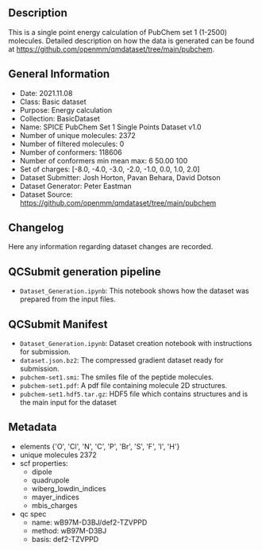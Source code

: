 ## Description

This is a single point energy calculation of PubChem set 1 (1-2500) molecules. Detailed description on how the data is generated can be found at https://github.com/openmm/qmdataset/tree/main/pubchem.

## General Information

 - Date: 2021.11.08
 - Class: Basic dataset 
 - Purpose: Energy calculation
 - Collection: BasicDataset
 - Name: SPICE PubChem Set 1 Single Points Dataset v1.0
 - Number of unique molecules:        2372
 - Number of filtered molecules:      0
 - Number of conformers:              118606
 - Number of conformers min mean max: 6  50.00 100
 - Set of charges: [-8.0, -4.0, -3.0, -2.0, -1.0, 0.0, 1.0, 2.0]
 - Dataset Submitter: Josh Horton, Pavan Behara, David Dotson
 - Dataset Generator: Peter Eastman
 - Dataset Source: https://github.com/openmm/qmdataset/tree/main/pubchem

## Changelog

Here any information regarding dataset changes are recorded.

## QCSubmit generation pipeline

 - `Dataset_Generation.ipynb`: This notebook shows how the dataset was prepared from the input files. 
 
## QCSubmit Manifest

- `Dataset_Generation.ipynb`: Dataset creation notebook with instructions for submission.
- `dataset.json.bz2`: The compressed gradient dataset ready for submission.
- `pubchem-set1.smi`: The smiles file of the peptide molecules.
- `pubchem-set1.pdf`: A pdf file containing molecule 2D structures.
- `pubchem-set1.hdf5.tar.gz`: HDF5 file which contains structures and is the main input for the dataset
 
## Metadata

- elements {'O', 'Cl', 'N', 'C', 'P', 'Br', 'S', 'F', 'I', 'H'}
- unique molecules 2372
- scf properties:
    - dipole
    - quadrupole
    - wiberg_lowdin_indices
    - mayer_indices
    - mbis_charges
- qc spec
    - name: wB97M-D3BJ/def2-TZVPPD
    - method: wB97M-D3BJ
    - basis: def2-TZVPPD
